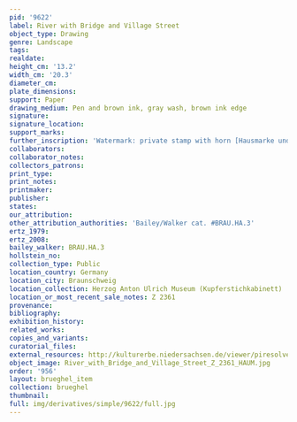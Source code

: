 ```yaml
---
pid: '9622'
label: River with Bridge and Village Street
object_type: Drawing
genre: Landscape
tags: 
realdate: 
height_cm: '13.2'
width_cm: '20.3'
diameter_cm: 
plate_dimensions: 
support: Paper
drawing_medium: Pen and brown ink, gray wash, brown ink edge
signature: 
signature_location: 
support_marks: 
further_inscription: 'Watermark: private stamp with horn [Hausmarke und Horn]'
collaborators: 
collaborator_notes: 
collectors_patrons: 
print_type: 
print_notes: 
printmaker: 
publisher: 
states: 
our_attribution: 
other_attribution_authorities: 'Bailey/Walker cat. #BRAU.HA.3'
ertz_1979: 
ertz_2008: 
bailey_walker: BRAU.HA.3
hollstein_no: 
collection_type: Public
location_country: Germany
location_city: Braunschweig
location_collection: Herzog Anton Ulrich Museum (Kupferstichkabinett)
location_or_most_recent_sale_notes: Z 2361
provenance: 
bibliography: 
exhibition_history: 
related_works: 
copies_and_variants: 
curatorial_files: 
external_resources: http://kulturerbe.niedersachsen.de/viewer/piresolver?id=isil_DE-MUS-026819_997
object_image: River_with_Bridge_and_Village_Street_Z_2361_HAUM.jpg
order: '956'
layout: brueghel_item
collection: brueghel
thumbnail: 
full: img/derivatives/simple/9622/full.jpg
---
```


